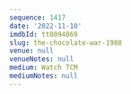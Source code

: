 ```yaml
---
sequence: 1417
date: '2022-11-10'
imdbId: tt0094869
slug: the-chocolate-war-1988
venue: null
venueNotes: null
medium: Watch TCM
mediumNotes: null
---
```



